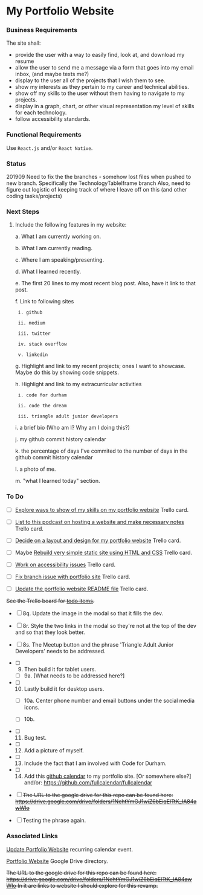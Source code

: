 # My Portfolio Website

### Business Requirements

The site shall:

* provide the user with a way to easily find, look at, and download my resume
* allow the user to send me a message via a form that goes into my email inbox, (and maybe texts me?)
* display to the user all of the projects that I wish them to see.
* show my interests as they pertain to my career and technical abilities.
* show off my skills to the user without them having to navigate to my projects.
* display in a graph, chart, or other visual representation my level of skills for each technology.
* follow accessibility standards.

### Functional Requirements

Use `React.js` and/or `React Native`.

### Status
201909
Need to fix the the branches - somehow lost files when pushed to new branch. Specifically the TechnologyTableIframe branch
Also, need to figure out logistic of keeping track of where I leave off on this (and other coding tasks/projects)

### Next Steps
1. Include the following features in my website:

    a. What I am currently working on.

    b. What I am currently reading.
   
    c. Where I am speaking/presenting.

    d. What I learned recently.

    e. The first 20 lines to my most recent blog post. Also, have it link to that post.

    f. Link to following sites

        i. github

        ii. medium

        iii. twitter

        iv. stack overflow

        v. linkedin

    g. Highlight and link to my recent projects; ones I want to showcase. Maybe do this by showing code snippets. 

    h. Highlight and link to my extracurricular activities

        i. code for durham

        ii. code the dream

        iii. triangle adult junior developers

    i. a brief bio (Who am I? Why am I doing this?)

    j. my github commit history calendar

    k. the percentage of days I've commited to the number of days in the github commit history calendar

    l. a photo of me.

    m. "what I learned today" section.


### To Do
  - [ ] [Explore ways to show of my skills on my portfolio website](https://trello.com/c/2oLiIllY/481-explore-ways-to-show-of-my-skills-on-my-portfolio-website) Trello card.

  - [ ] [List to this podcast on hosting a website and make necessary notes](https://trello.com/c/QTWzA4bv/480-list-to-this-podcast-on-hosting-a-website-and-make-necessary-notes) Trello card.

  - [ ] [Decide on a layout and design for my portfolio website](https://trello.com/c/8Xdj7duH/482-decide-on-a-layout-and-design-for-my-portfolio-website) Trello card.

  - [ ] Maybe [Rebuild very simple static site using HTML and CSS](https://trello.com/c/FDIB9ePE/163-rebuild-very-simple-static-site-using-html-and-css) Trello card.

  - [ ] [Work on accessibility issues](https://trello.com/c/QiXs2V0r/164-work-on-accessibility-issues?menu=filter&filter=due:incomplete) Trello card.

  - [ ] [Fix branch issue with portfolio site](https://trello.com/c/PxEFMj5s/374-fix-branch-issue-with-portfolio-site) Trello card.

  - [ ] [Update the portfolio website README file](https://trello.com/c/hCRC1EG6/483-update-the-portfolio-website-readme-file) Trello card.


~~See the Trello board for [todo items](https://trello.com/c/dJHqhhfU/90-update-clean-up-portfolio-website-https-jamiebortgithubio).~~

  - [ ] 8q. Update the image in the modal so that it fills the dev.

  - [ ] 8r. Style the two links in the modal so they're not at the top of the dev and so that they look better.

  - [ ] 8s. The Meetup button and the phrase 'Triangle Adult Junior Developers' needs to be addressed.


- [ ] 9. Then build it for tablet users.

  - [ ] 9a. [What needs to be addressed here?]

- [ ] 10. Lastly build it for desktop users.

  - [ ] 10a. Center phone number and email buttons under the social media icons.

  - [ ] 10b. 

- [ ] 11. Bug test.

- [ ] 12. Add a picture of myself.

- [ ] 13. Include the fact that I am involved with Code for Durham.

- [ ] 14. Add this [github calendar](https://github.com/IonicaBizau/github-calendar) to my portfolio site. [Or somewhere else?] and/or: https://github.com/fullcalendar/fullcalendar

- [ ] ~~The URL to the google drive for this repo can be found here: https://drive.google.com/drive/folders/1NchtYmGJ1wiZ6bEiqElTtK_IA84awWIo~~

- [ ] Testing the phrase again.

### Associated Links
[Update Portfolio Website](https://calendar.google.com/calendar/r/search?q=Update%20Portfolio%20Website) recurring calendar event.

[Portfolio Website](https://drive.google.com/drive/folders/1NchtYmGJ1wiZ6bEiqElTtK_IA84awWIo) Google Drive directory.

~~The URL to the google drive for this repo can be found  here: https://drive.google.com/drive/folders/1NchtYmGJ1wiZ6bEiqElTtK_IA84awWIo
In it are links to website I should explore for this revamp.~~
